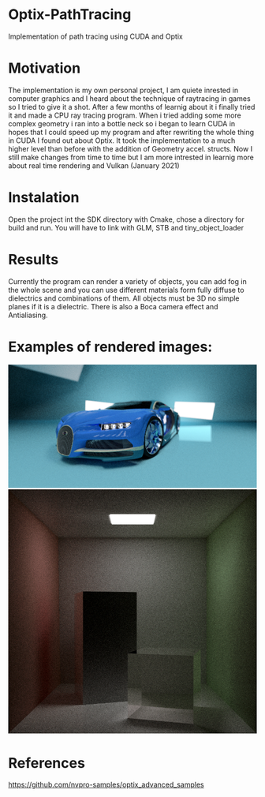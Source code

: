 # Optix-PathTracing

Implementation of path tracing using CUDA and Optix

# Motivation

The implementation is my own personal project, I am quiete inrested in computer graphics and I heard about the technique of raytracing in games so I tried to give it a shot. After a few months of learnig about it i finally tried it and made a CPU ray tracing program. When i tried adding some more complex geometry i ran into a bottle neck so i began to learn CUDA in hopes that I could speed up my program and after rewriting the whole thing in CUDA I found out about Optix. It took the implementation to a much higher level than before with the addition of Geometry accel. structs. Now I still make changes from time to time but I am more intrested in learnig more about real time rendering and Vulkan (January 2021)

# Instalation

Open the project int the SDK directory with Cmake, chose a directory for build and run.
You will have to link with GLM, STB and tiny_object_loader

# Results

Currently the program can render a variety of objects, you can add fog in the whole scene and you can use different materials form fully diffuse to dielectrics and combinations of them. All objects must be 3D no simple planes if it is a dielectric. There is also a Boca camera effect and Antialiasing.

# Examples of rendered images:

![picture](Screenshot%202021-03-02%20131329.png)
![picture](Screenshot%202021-03-02%20132404.png)

# References

https://github.com/nvpro-samples/optix_advanced_samples
